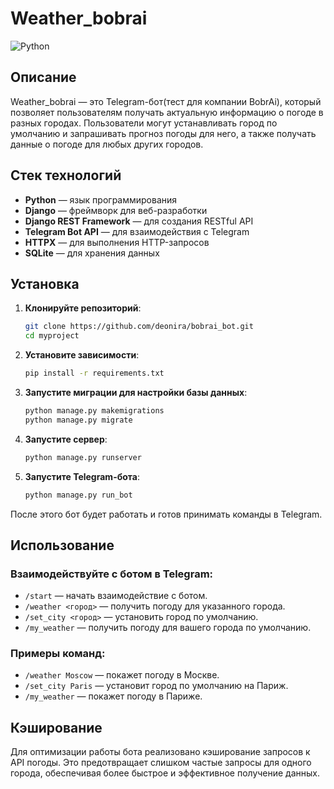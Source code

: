 # Weather_bobrai

![Python](https://img.shields.io/badge/python-3.8%2B-blue.svg)

## Описание

Weather_bobrai — это Telegram-бот(тест для компании BobrAi), который позволяет пользователям получать актуальную информацию о погоде в разных городах. Пользователи могут устанавливать город по умолчанию и запрашивать прогноз погоды для него, а также получать данные о погоде для любых других городов.

## Стек технологий

- **Python** — язык программирования
- **Django** — фреймворк для веб-разработки
- **Django REST Framework** — для создания RESTful API
- **Telegram Bot API** — для взаимодействия с Telegram
- **HTTPX** — для выполнения HTTP-запросов
- **SQLite** — для хранения данных

## Установка

1. **Клонируйте репозиторий**:

   ```bash
   git clone https://github.com/deonira/bobrai_bot.git
   cd myproject
2. **Установите зависимости**:
   ```bash
   pip install -r requirements.txt
3. **Запустите миграции для настройки базы данных**:
   ```bash
   python manage.py makemigrations
   python manage.py migrate
4. **Запустите сервер**:
   ```bash
   python manage.py runserver
5. **Запустите Telegram-бота**:
    ```bash
    python manage.py run_bot
  После этого бот будет работать и готов принимать команды в Telegram.

## Использование

### Взаимодействуйте с ботом в Telegram:

- `/start` — начать взаимодействие с ботом.
- `/weather <город>` — получить погоду для указанного города.
- `/set_city <город>` — установить город по умолчанию.
- `/my_weather` — получить погоду для вашего города по умолчанию.

### Примеры команд:

- `/weather Moscow` — покажет погоду в Москве.
- `/set_city Paris` — установит город по умолчанию на Париж.
- `/my_weather` — покажет погоду в Париже.
   
## Кэширование

Для оптимизации работы бота реализовано кэширование запросов к API погоды. Это предотвращает слишком частые запросы для одного города, обеспечивая более быстрое и эффективное получение данных.
